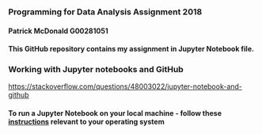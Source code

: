 
### Programming for Data Analysis Assignment 2018

#### Patrick McDonald G00281051

#### This GitHub repository contains my assignment in Jupyter Notebook file.

### Working with Jupyter notebooks and GitHub

https://stackoverflow.com/questions/48003022/jupyter-notebook-and-github


#### To run a Jupyter Notebook on your local machine - follow these [instructions](https://jupyter-notebook-beginner-guide.readthedocs.io/en/latest/execute.html) relevant to your operating system